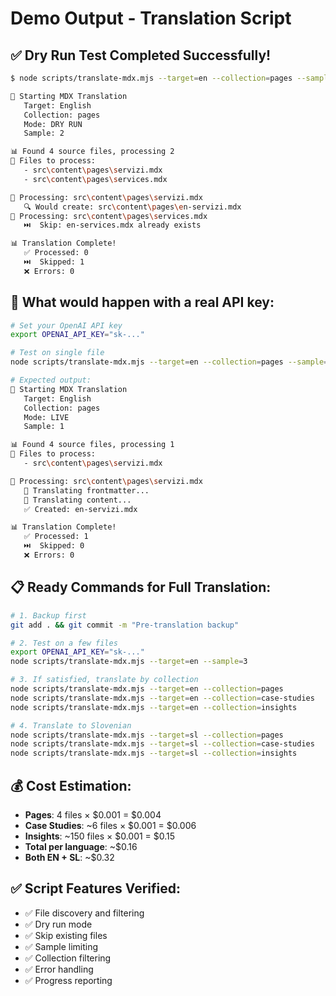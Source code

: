 # Demo Output - Translation Script

## ✅ Dry Run Test Completed Successfully!

```bash
$ node scripts/translate-mdx.mjs --target=en --collection=pages --sample=2 --dry-run

🚀 Starting MDX Translation
   Target: English
   Collection: pages
   Mode: DRY RUN
   Sample: 2

📊 Found 4 source files, processing 2
📁 Files to process:
   - src\content\pages\servizi.mdx
   - src\content\pages\services.mdx

📄 Processing: src\content\pages\servizi.mdx
   🔍 Would create: src\content\pages\en-servizi.mdx
📄 Processing: src\content\pages\services.mdx
   ⏭️  Skip: en-services.mdx already exists

📊 Translation Complete!
   ✅ Processed: 0
   ⏭️  Skipped: 1
   ❌ Errors: 0
```

## 🧪 What would happen with a real API key:

```bash
# Set your OpenAI API key
export OPENAI_API_KEY="sk-..."

# Test on single file
node scripts/translate-mdx.mjs --target=en --collection=pages --sample=1

# Expected output:
🚀 Starting MDX Translation
   Target: English
   Collection: pages
   Mode: LIVE
   Sample: 1

📊 Found 4 source files, processing 1
📁 Files to process:
   - src\content\pages\servizi.mdx

📄 Processing: src\content\pages\servizi.mdx
   🔄 Translating frontmatter...
   🔄 Translating content...
   ✅ Created: en-servizi.mdx

📊 Translation Complete!
   ✅ Processed: 1
   ⏭️  Skipped: 0
   ❌ Errors: 0
```

## 📋 Ready Commands for Full Translation:

```bash
# 1. Backup first
git add . && git commit -m "Pre-translation backup"

# 2. Test on a few files
export OPENAI_API_KEY="sk-..."
node scripts/translate-mdx.mjs --target=en --sample=3

# 3. If satisfied, translate by collection
node scripts/translate-mdx.mjs --target=en --collection=pages
node scripts/translate-mdx.mjs --target=en --collection=case-studies  
node scripts/translate-mdx.mjs --target=en --collection=insights

# 4. Translate to Slovenian
node scripts/translate-mdx.mjs --target=sl --collection=pages
node scripts/translate-mdx.mjs --target=sl --collection=case-studies
node scripts/translate-mdx.mjs --target=sl --collection=insights
```

## 💰 Cost Estimation:

- **Pages**: 4 files × $0.001 = $0.004
- **Case Studies**: ~6 files × $0.001 = $0.006  
- **Insights**: ~150 files × $0.001 = $0.15
- **Total per language**: ~$0.16
- **Both EN + SL**: ~$0.32

## ✅ Script Features Verified:

- ✅ File discovery and filtering
- ✅ Dry run mode
- ✅ Skip existing files  
- ✅ Sample limiting
- ✅ Collection filtering
- ✅ Error handling
- ✅ Progress reporting
